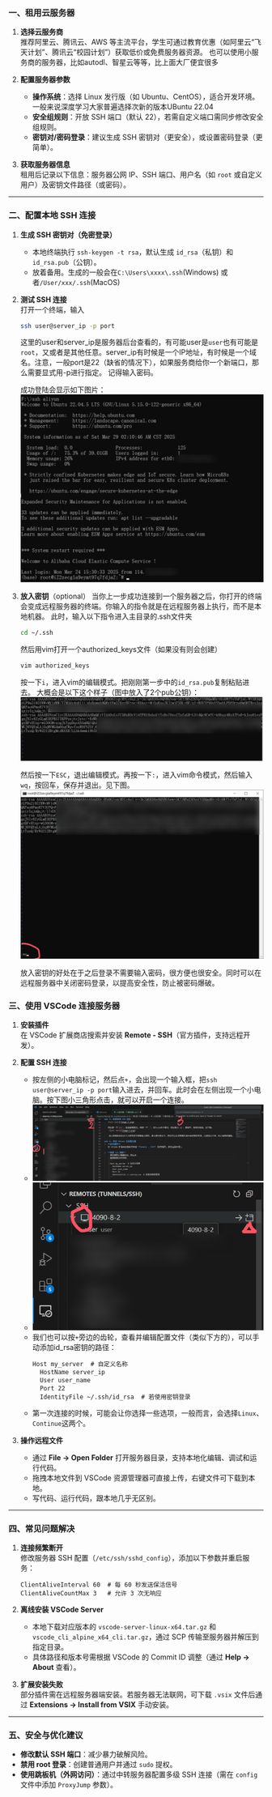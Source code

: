 ### 一、租用云服务器
1. **选择云服务商**  
   推荐阿里云、腾讯云、AWS 等主流平台，学生可通过教育优惠（如阿里云“飞天计划”、腾讯云“校园计划”）获取低价或免费服务器资源。
   也可以使用小服务商的服务器，比如autodl、智星云等等，比上面大厂便宜很多

2. **配置服务器参数**  
   - **操作系统**：选择 Linux 发行版（如 Ubuntu、CentOS），适合开发环境。一般来说深度学习大家普遍选择次新的版本UBuntu 22.04
   - **安全组规则**：开放 SSH 端口（默认 22），若需自定义端口需同步修改安全组规则。
   - **密钥对/密码登录**：建议生成 SSH 密钥对（更安全），或设置密码登录（更简单）。

3. **获取服务器信息**  
   租用后记录以下信息：服务器公网 IP、SSH 端口、用户名（如 `root` 或自定义用户）及密钥文件路径（或密码）。

---

### 二、配置本地 SSH 连接
1. **生成 SSH 密钥对（免密登录）**  
   - 本地终端执行 `ssh-keygen -t rsa`，默认生成 `id_rsa`（私钥）和 `id_rsa.pub`（公钥）。
   - 放着备用。生成的一般会在`C:\Users\xxxx\.ssh`(Windows) 或者`/User/xxx/.ssh`(MacOS)

2. **测试 SSH 连接**  
   打开一个终端，输入
   ```bash
   ssh user@server_ip -p port
   ```
   这里的user和server_ip是服务器后台查看的，有可能user是`user`也有可能是`root`，又或者是其他任意。server_ip有时候是一个IP地址，有时候是一个域名。注意，一般port是22（缺省的情况下），如果服务商给你一个新端口，那么需要显式用-p进行指定。
   记得输入密码。

   成功登陆会显示如下图片：
   ![alt text](image-5.png)
3. **放入密钥**（optional）
   当你上一步成功连接到一个服务器之后，你打开的终端会变成远程服务器的终端。你输入的指令就是在远程服务器上执行，而不是本地机器。
   此时，输入以下指令进入主目录的.ssh文件夹
   ```bash
   cd ~/.ssh
   ```
   然后用vim打开一个authorized_keys文件（如果没有则会创建）
   ```bash
   vim authorized_keys
   ```

   按一下`i`，进入vim的编辑模式。把刚刚第一步中的`id_rsa.pub`复制粘贴进去。
   大概会是以下这个样子（图中放入了2个pub公钥）：
   ![alt text](image-6.png)

   然后按一下`ESC`，退出编辑模式。再按一下`:`，进入vim命令模式，然后输入`wq`，按回车，保存并退出。见下图。
    ![alt text](image-7.png)

    放入密钥的好处在于之后登录不需要输入密码，很方便也很安全。同时可以在远程服务器中关闭密码登录，以提高安全性，防止被密码爆破。

### 三、使用 VSCode 连接服务器
1. **安装插件**  
   在 VSCode 扩展商店搜索并安装 **Remote - SSH**（官方插件，支持远程开发）。

2. **配置 SSH 连接**  
   - 按左侧的小电脑标记，然后点`+`，会出现一个输入框，把`ssh user@server_ip -p port`输入进去，并回车。此时会在左侧出现一个小电脑。按下图小三角形点击，就可以开启一个连接。
   - ![alt text](image-8.png)
   - ![alt text](image-9.png)
   - 我们也可以按`+`旁边的齿轮，查看并编辑配置文件（类似下方的），可以手动添加id_rsa密钥的路径：  
     ```
     Host my_server  # 自定义名称
       HostName server_ip
       User user_name
       Port 22
       IdentityFile ~/.ssh/id_rsa  # 若使用密钥登录
     ```
   - 第一次连接的时候，可能会让你选择一些选项，一般而言，会选择`Linux`、`Continue`这两个。


3. **操作远程文件**  
   - 通过 **File → Open Folder** 打开服务器目录，支持本地化编辑、调试和运行代码。
   - 拖拽本地文件到 VSCode 资源管理器可直接上传，右键文件可下载到本地。
   - 写代码、运行代码，跟本地几乎无区别。

---

### 四、常见问题解决
1. **连接频繁断开**  
   修改服务器 SSH 配置（`/etc/ssh/sshd_config`），添加以下参数并重启服务：  
   ```
   ClientAliveInterval 60  # 每 60 秒发送保活信号
   ClientAliveCountMax 3   # 允许 3 次无响应
   ```

2. **离线安装 VSCode Server**  
   - 本地下载对应版本的 `vscode-server-linux-x64.tar.gz` 和 `vscode_cli_alpine_x64_cli.tar.gz`，通过 SCP 传输至服务器并解压到指定目录。
   - 具体路径和版本号需根据 VSCode 的 Commit ID 调整（通过 **Help → About** 查看）。

3. **扩展安装失败**  
   部分插件需在远程服务器端安装。若服务器无法联网，可下载 `.vsix` 文件后通过 **Extensions → Install from VSIX** 手动安装。

---

### 五、安全与优化建议
- **修改默认 SSH 端口**：减少暴力破解风险。
- **禁用 root 登录**：创建普通用户并通过 `sudo` 提权。
- **使用跳板机（外网访问）**：通过中转服务器配置多级 SSH 连接（需在 `config` 文件中添加 `ProxyJump` 参数）。
  